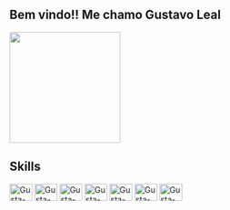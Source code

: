## Bem vindo!! Me chamo Gustavo Leal

<div>   
  <img height="195px" src="https://github-readme-stats.vercel.app/api/top-langs/?username=GustavoVRLeal&layout=compact&hide_border=true&title_color=FFFFFF&text_color=FFFFFF&bg_color=0d1117"/>
</div>

## Skills

<div style="display: inline_block">
  <img aling="center" alt="Gusta-js" height="30" width="40" src="https://cdn.jsdelivr.net/gh/devicons/devicon@latest/icons/javascript/javascript-original.svg"/>
  <img aling="center" alt="Gusta-js" height="30" width="40" src="https://cdn.jsdelivr.net/gh/devicons/devicon@latest/icons/typescript/typescript-original.svg"/>
  <img aling="center" alt="Gusta-js" height="30" width="40" src="https://cdn.jsdelivr.net/gh/devicons/devicon@latest/icons/react/react-original.svg"/>
  <img aling="center" alt="Gusta-js" height="30" width="40" src="https://cdn.jsdelivr.net/gh/devicons/devicon@latest/icons/html5/html5-original.svg"/>
  <img aling="center" alt="Gusta-js" height="30" width="40" src="https://cdn.jsdelivr.net/gh/devicons/devicon@latest/icons/css3/css3-original.svg"/>
  <img aling="center" alt="Gusta-js" height="30" width="40" src="https://cdn.jsdelivr.net/gh/devicons/devicon@latest/icons/python/python-original.svg"/>
  <img aling="center" alt="Gusta-js" height="30" width="40" src="https://cdn.jsdelivr.net/gh/devicons/devicon@latest/icons/django/django-plain.svg"/>
</div>
